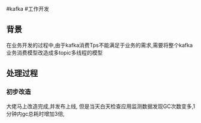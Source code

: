 #kafka #工作开发 

## 背景

在业务开发的过程中,由于kafka消费Tps不能满足于业务的需求,需要将整个kafka业务消费模型改造成多topic多线程的模型

## 处理过程

###  初步改造

大佬马上改造完成,并发布上线, 但是当天白天检查应用监测数据发现GC次数变多,1分钟内gc总耗时增加3倍,



